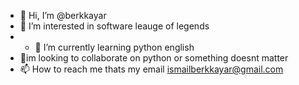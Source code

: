 - 👋 Hi, I’m @berkkayar
- 👀 I’m interested in software leauge of legends
- - 🌱 I’m currently learning  python english
- 💞️im looking to collaborate on python or something doesnt matter
- 📫 How to reach me  thats my email ismailberkkayar@gmail.com
<!---
berkkayar/berkkayar is a ✨ special ✨ repository because its `README.md` (this file) appears on your GitHub profile.
You can click the Preview link to take a look at your changes.
--->
